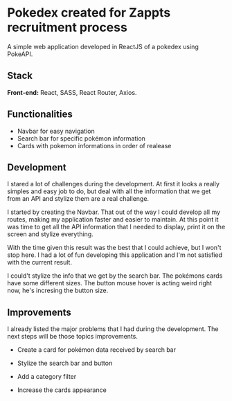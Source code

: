 # Pokedex created for Zappts recruitment process

A simple web application developed in ReactJS of a pokedex using PokeAPI.

## Stack

**Front-end:** React, SASS, React Router, Axios.


## Functionalities

- Navbar for easy navigation
- Search bar for specific pokémon information
- Cards with pokemon informations in order of realease


## Development

I stared a lot of challenges during the development. At first it looks a really simples and easy job to do, but deal with all the information that we get from an API and stylize them are a real challenge. 

I started by creating the Navbar. That out of the way I could develop all my routes, making my application faster and easier to maintain.
At this point it was time to get all the API information that I needed to display, print it on the screen and stylize everything.

With the time given this result was the best that I could achieve, but I won't stop here.
I had a lot of fun developing this application and I'm not satisfied with the current result. 

I could't stylize the info that we get by the search bar. The pokémons cards have some different sizes. The button mouse hover is acting weird right now, he's incresing the button size.









## Improvements

I already listed the major problems that I had during the development. The next steps will be those topics improvements.

- Create a card for pokémon data received by search bar

- Stylize the search bar and button

- Add a category filter

- Increase the cards appearance

